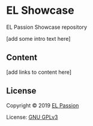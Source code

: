 # EL Showcase

EL Passion Showcase repository

[add some intro text here]

## Content

[add links to content here]

## License

Copyright © 2019 [EL Passion](https://www.elpassion.com)

License: [GNU GPLv3](LICENSE)
